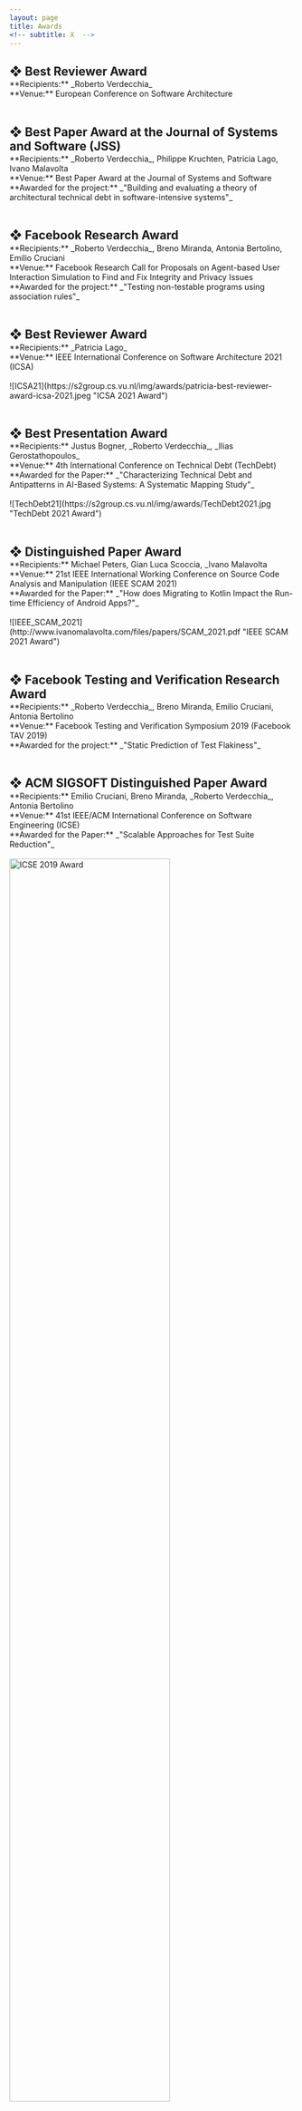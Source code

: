 ```yaml
---
layout: page
title: Awards
<!-- subtitle: X  -->
---
```


<!-- TEMPLATE
## ❖ AWARD NAME
<p style="margin-top:-16px;"></p>  
**Recipients:** _S2member_, other members<br>
**Venue:** <br><br>
![Venue Short Name](https://s2group.cs.vu.nl/img/awards/award_image.jpg "Venue Short Name Award")<br><br>
-->
## ❖ Best Reviewer Award
<p style="margin-top:-16px;"></p>  
**Recipients:** _Roberto Verdecchia_<br>
**Venue:** European Conference on Software Architecture<br><br>


## ❖ Best Paper Award at the Journal of Systems and Software (JSS)
<p style="margin-top:-16px;"></p>  
**Recipients:** _Roberto Verdecchia_, Philippe Kruchten, Patricia Lago, Ivano Malavolta<br>
**Venue:** Best Paper Award at the Journal of Systems and Software<br>
**Awarded for the project:** _"Building and evaluating a theory of architectural technical debt in software-intensive systems"_<br><br>

## ❖ Facebook Research Award
<p style="margin-top:-16px;"></p>  
**Recipients:** _Roberto Verdecchia_, Breno Miranda, Antonia Bertolino, Emilio Cruciani<br>
**Venue:** Facebook Research Call for Proposals on Agent-based User Interaction Simulation to Find and Fix Integrity and Privacy Issues<br>
**Awarded for the project:** _"Testing non-testable programs using association rules"_<br><br>

## ❖ Best Reviewer Award
<p style="margin-top:-16px;"></p>  
**Recipients:** _Patricia Lago_<br>
**Venue:** IEEE International Conference on Software Architecture 2021 (ICSA)<br><br>
![ICSA21](https://s2group.cs.vu.nl/img/awards/patricia-best-reviewer-award-icsa-2021.jpeg "ICSA 2021 Award")<br><br>


## ❖ Best Presentation Award
<p style="margin-top:-16px;"></p>  
**Recipients:** Justus Bogner, _Roberto Verdecchia_, _Ilias Gerostathopoulos_<br>
**Venue:** 4th International Conference on Technical Debt (TechDebt)<br>
**Awarded for the Paper:** _"Characterizing Technical Debt and Antipatterns in AI-Based Systems: A Systematic Mapping Study"_<br><br>
![TechDebt21](https://s2group.cs.vu.nl/img/awards/TechDebt2021.jpg "TechDebt 2021 Award")<br><br>

## ❖ Distinguished Paper Award
<p style="margin-top:-16px;"></p>  
**Recipients:** Michael Peters, Gian Luca Scoccia, _Ivano Malavolta<br>
**Venue:** 21st IEEE International Working Conference on Source Code Analysis and Manipulation (IEEE SCAM 2021)<br>
**Awarded for the Paper:** _"How does Migrating to Kotlin Impact the Run-time Efficiency of Android Apps?"_<br><br>
![IEEE_SCAM_2021](http://www.ivanomalavolta.com/files/papers/SCAM_2021.pdf "IEEE SCAM 2021 Award")<br><br>

## ❖ Facebook Testing and Verification Research Award
<p style="margin-top:-16px;"></p>  
**Recipients:** _Roberto Verdecchia_, Breno Miranda, Emilio Cruciani, Antonia Bertolino<br>
**Venue:** Facebook Testing and Verification Symposium 2019 (Facebook TAV 2019)<br>
**Awarded for the project:** _"Static Prediction of Test Flakiness"_<br><br>

## ❖ ACM SIGSOFT Distinguished Paper Award
<p style="margin-top:-16px;"></p>  
**Recipients:** Emilio Cruciani, Breno Miranda, _Roberto Verdecchia_, Antonia Bertolino<br>
**Venue:** 41st IEEE/ACM International Conference on Software Engineering (ICSE)<br>
**Awarded for the Paper:** _"Scalable Approaches for Test Suite Reduction"_<br><br>
<img src="https://s2group.cs.vu.nl/img/awards/ICSE2019.jpeg" alt="ICSE 2019 Award" height="75%" width="75%"> <br><br>

## ❖ Best Paper Award
<p style="margin-top:-16px;"></p>  
**Recipients:** _Patricia Lago_, Jia F. Cai, Remco de Boer, Philipe Kruchten, _Roberto Verdecchia_<br>
**Venue:** 52th Hawaii International Conference on System Sciences (HICSS)<br>
**Awarded for the Paper:** _"DecidArch: Playing Cards as Software Architects"_<br><br>
![HICCS19-1](https://s2group.cs.vu.nl/img/awards/HICSS2018-2.jpg "HICSS 2019 Award")<br><br>

## ❖ ISSIP-IBM-CBA Student Paper Award for Best Industry Studies Paper
<p style="margin-top:-16px;"></p>  
**Recipients:** _Patricia Lago_, Jia F. Cai, Remco de Boer, Philipe Kruchten, _Roberto Verdecchia_<br>
**Venue:** 52th Hawaii International Conference on System Sciences (HICSS)<br>
**Awarded for the Paper:** _"DecidArch: Playing Cards as Software Architects"_<br><br>
![HICCS19-1](https://s2group.cs.vu.nl/img/awards/HICSS2018-2.jpg "HICSS 2019 Award")<br><br>

## ❖ Runner-up Best Paper Award
<p style="margin-top:-16px;"></p>  
**Recipients:** _Roberto Verdecchia_, René A. Saez, Giuseppe Procaccianti, and Patricia Lago_<br>
**Venue:** 5th International Conference on ICT for Sustainability (ICT4S 2018)<br>
**Awarded for the paper:** _"Empirical Evaluation of the Energy Impact of Refactoring Code Smells"_<br><br>
